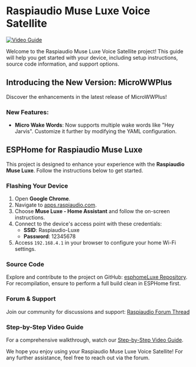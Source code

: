 # Raspiaudio Muse Luxe Voice Satellite

[![Video Guide](https://img.youtube.com/vi/iLQuCf8FqXM/0.jpg)](https://www.youtube.com/watch?v=iLQuCf8FqXM)

Welcome to the Raspiaudio Muse Luxe Voice Satellite project! This guide will help you get started with your device, including setup instructions, source code information, and support options.

## Introducing the New Version: MicroWWPlus

Discover the enhancements in the latest release of MicroWWPlus!

### New Features:

- **Micro Wake Words**: Now supports multiple wake words like "Hey Jarvis". Customize it further by modifying the YAML configuration.

## ESPHome for Raspiaudio Muse Luxe

This project is designed to enhance your experience with the **Raspiaudio Muse Luxe**. Follow the instructions below to get started.

### Flashing Your Device

1. Open **Google Chrome**.
2. Navigate to [apps.raspiaudio.com](https://apps.raspiaudio.com).
3. Choose **Muse Luxe - Home Assistant** and follow the on-screen instructions.
4. Connect to the device's access point with these credentials:
   - **SSID**: Raspiaudio-Luxe
   - **Password**: 12345678
5. Access `192.168.4.1` in your browser to configure your home Wi-Fi settings.

### Source Code

Explore and contribute to the project on GitHub: [esphomeLuxe Repository](https://github.com/RASPIAUDIO/esphomeLuxe). For recompilation, ensure to perform a full build clean in ESPHome first.

### Forum & Support

Join our community for discussions and support: [Raspiaudio Forum Thread](https://forum.raspiaudio.com/t/muse-luxe-voice-assistant-now-possible/726/209)

### Step-by-Step Video Guide

For a comprehensive walkthrough, watch our [Step-by-Step Video Guide](https://youtu.be/QDDjXAWuk0E).

We hope you enjoy using your Raspiaudio Muse Luxe Voice Satellite! For any further assistance, feel free to reach out via the forum.
